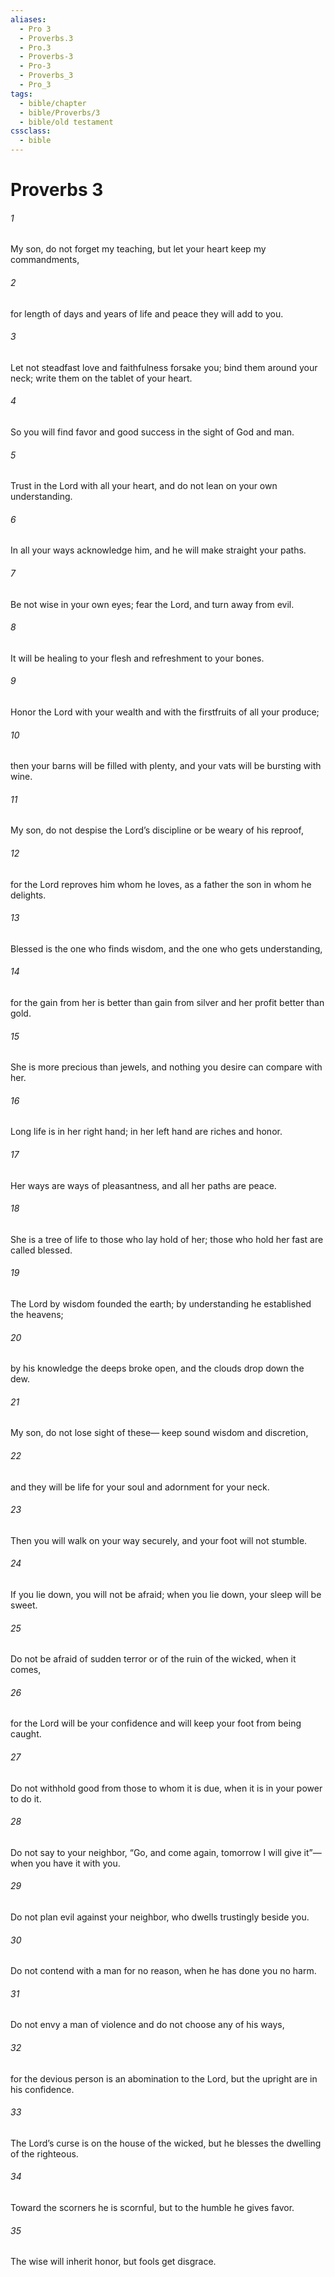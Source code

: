 ```yaml
---
aliases:
  - Pro 3
  - Proverbs.3
  - Pro.3
  - Proverbs-3
  - Pro-3
  - Proverbs_3
  - Pro_3
tags:
  - bible/chapter
  - bible/Proverbs/3
  - bible/old testament
cssclass:
  - bible
---
```


# Proverbs 3

###### 1
My son, do not forget my teaching, but let your heart keep my commandments,
###### 2
for length of days and years of life and peace they will add to you.
###### 3
Let not steadfast love and faithfulness forsake you; bind them around your neck; write them on the tablet of your heart.
###### 4
So you will find favor and good success in the sight of God and man.
###### 5
Trust in the Lord with all your heart, and do not lean on your own understanding.
###### 6
In all your ways acknowledge him, and he will make straight your paths.
###### 7
Be not wise in your own eyes; fear the Lord, and turn away from evil.
###### 8
It will be healing to your flesh and refreshment to your bones.
###### 9
Honor the Lord with your wealth and with the firstfruits of all your produce;
###### 10
then your barns will be filled with plenty, and your vats will be bursting with wine.
###### 11
My son, do not despise the Lord’s discipline or be weary of his reproof,
###### 12
for the Lord reproves him whom he loves, as a father the son in whom he delights.
###### 13
Blessed is the one who finds wisdom, and the one who gets understanding,
###### 14
for the gain from her is better than gain from silver and her profit better than gold.
###### 15
She is more precious than jewels, and nothing you desire can compare with her.
###### 16
Long life is in her right hand; in her left hand are riches and honor.
###### 17
Her ways are ways of pleasantness, and all her paths are peace.
###### 18
She is a tree of life to those who lay hold of her; those who hold her fast are called blessed.
###### 19
The Lord by wisdom founded the earth; by understanding he established the heavens;
###### 20
by his knowledge the deeps broke open, and the clouds drop down the dew.
###### 21
My son, do not lose sight of these— keep sound wisdom and discretion,
###### 22
and they will be life for your soul and adornment for your neck.
###### 23
Then you will walk on your way securely, and your foot will not stumble.
###### 24
If you lie down, you will not be afraid; when you lie down, your sleep will be sweet.
###### 25
Do not be afraid of sudden terror or of the ruin of the wicked, when it comes,
###### 26
for the Lord will be your confidence and will keep your foot from being caught.
###### 27
Do not withhold good from those to whom it is due, when it is in your power to do it.
###### 28
Do not say to your neighbor, “Go, and come again, tomorrow I will give it”—when you have it with you.
###### 29
Do not plan evil against your neighbor, who dwells trustingly beside you.
###### 30
Do not contend with a man for no reason, when he has done you no harm.
###### 31
Do not envy a man of violence and do not choose any of his ways,
###### 32
for the devious person is an abomination to the Lord, but the upright are in his confidence.
###### 33
The Lord’s curse is on the house of the wicked, but he blesses the dwelling of the righteous.
###### 34
Toward the scorners he is scornful, but to the humble he gives favor.
###### 35
The wise will inherit honor, but fools get disgrace.


